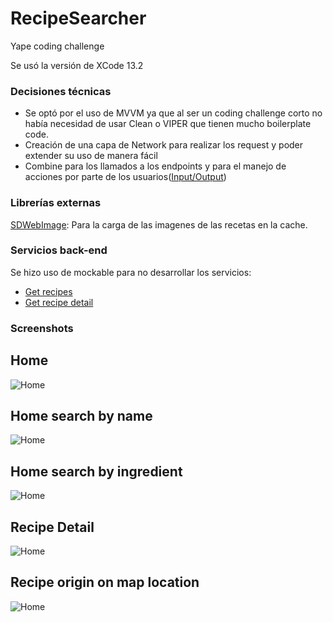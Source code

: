 # RecipeSearcher

Yape coding challenge

Se usó la versión de XCode 13.2

### Decisiones técnicas
- Se optó por el uso de MVVM ya que al ser un coding challenge corto no había necesidad de usar Clean o VIPER que tienen mucho boilerplate code.
- Creación de una capa de Network para realizar los request y poder extender su uso de manera fácil
- Combine para los llamados a los endpoints y para el manejo de acciones por parte de los usuarios([Input/Output](https://github.com/palvarezm/RecipeSearcher/blob/main/RecipeSearcher/RecipeSearcher/Sources/Modules/Home/ViewModel/HomeViewModel.swift#L11))

### Librerías externas
[SDWebImage](https://github.com/SDWebImage/SDWebImage "SDWebImage"): Para la carga de las imagenes de las recetas en la cache.

### Servicios back-end
Se hizo uso de mockable para no desarrollar los servicios:
- [Get recipes](https://demo7321057.mockable.io/recipes)
- [Get recipe detail](https://demo7321057.mockable.io/recipe?id=1)

### Screenshots
## Home
![Home](https://user-images.githubusercontent.com/24754685/235015027-d12ed4e1-8aec-40fb-bd0b-be05de407bd6.png)

## Home search by name
![Home](https://user-images.githubusercontent.com/24754685/235015025-c2914b50-b368-40b5-8357-d5d2602bd342.png)

## Home search by ingredient
![Home](https://user-images.githubusercontent.com/24754685/235015022-9be4fee8-b9f4-4f22-a772-10f41fb122ee.png)


## Recipe Detail
![Home](https://user-images.githubusercontent.com/24754685/235015031-ae25e9ca-d0e9-4eed-8798-f09c2c7c1d83.png)


## Recipe origin on map location
![Home](https://user-images.githubusercontent.com/24754685/235015038-3af448d3-19d4-492b-a295-09b7f8b151de.png)
